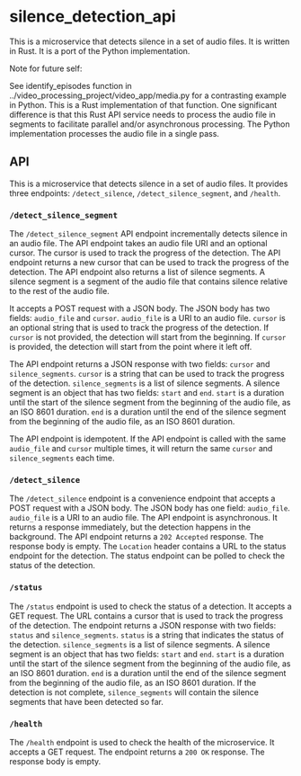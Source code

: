 # silence_detection_api

This is a microservice that detects silence in a set of audio files. It is written in Rust. It is a port of the Python implementation.

Note for future self:

See identify_episodes function in ../video_processing_project/video_app/media.py for a contrasting example in Python. This is a Rust implementation of that function. One significant difference is that this Rust API service needs to process the audio file in segments to facilitate parallel and/or asynchronous processing. The Python implementation processes the audio file in a single pass.

## API

This is a microservice that detects silence in a set of audio files. It provides three endpoints: `/detect_silence`, `/detect_silence_segment`, and `/health`.

### `/detect_silence_segment`

The `/detect_silence_segment` API endpoint incrementally detects silence in an audio file. The API endpoint takes an audio file URI and an optional cursor. The cursor is used to track the progress of the detection. The API endpoint returns a new cursor that can be used to track the progress of the detection. The API endpoint also returns a list of silence segments. A silence segment is a segment of the audio file that contains silence relative to the rest of the audio file.

It accepts a POST request with a JSON body. The JSON body has two fields: `audio_file` and `cursor`. `audio_file` is a URI to an audio file. `cursor` is an optional string that is used to track the progress of the detection. If `cursor` is not provided, the detection will start from the beginning. If `cursor` is provided, the detection will start from the point where it left off.

The API endpoint returns a JSON response with two fields: `cursor` and `silence_segments`. `cursor` is a string that can be used to track the progress of the detection. `silence_segments` is a list of silence segments. A silence segment is an object that has two fields: `start` and `end`. `start` is a duration until the start of the silence segment from the beginning of the audio file, as an ISO 8601 duration. `end` is a duration until the end of the silence segment from the beginning of the audio file, as an ISO 8601 duration.

The API endpoint is idempotent. If the API endpoint is called with the same `audio_file` and `cursor` multiple times, it will return the same `cursor` and `silence_segments` each time.

### `/detect_silence`

The `/detect_silence` endpoint is a convenience endpoint that accepts a POST request with a JSON body. The JSON body has one field: `audio_file`. `audio_file` is a URI to an audio file. The API endpoint is asynchronous. It returns a response immediately, but the detection happens in the background. The API endpoint returns a `202 Accepted` response. The response body is empty. The `Location` header contains a URL to the status endpoint for the detection. The status endpoint can be polled to check the status of the detection.

### `/status`

The `/status` endpoint is used to check the status of a detection. It accepts a GET request. The URL contains a cursor that is used to track the progress of the detection. The endpoint returns a JSON response with two fields: `status` and `silence_segments`. `status` is a string that indicates the status of the detection. `silence_segments` is a list of silence segments. A silence segment is an object that has two fields: `start` and `end`. `start` is a duration until the start of the silence segment from the beginning of the audio file, as an ISO 8601 duration. `end` is a duration until the end of the silence segment from the beginning of the audio file, as an ISO 8601 duration. If the detection is not complete, `silence_segments` will contain the silence segments that have been detected so far.

### `/health`

The `/health` endpoint is used to check the health of the microservice. It accepts a GET request. The endpoint returns a `200 OK` response. The response body is empty.
